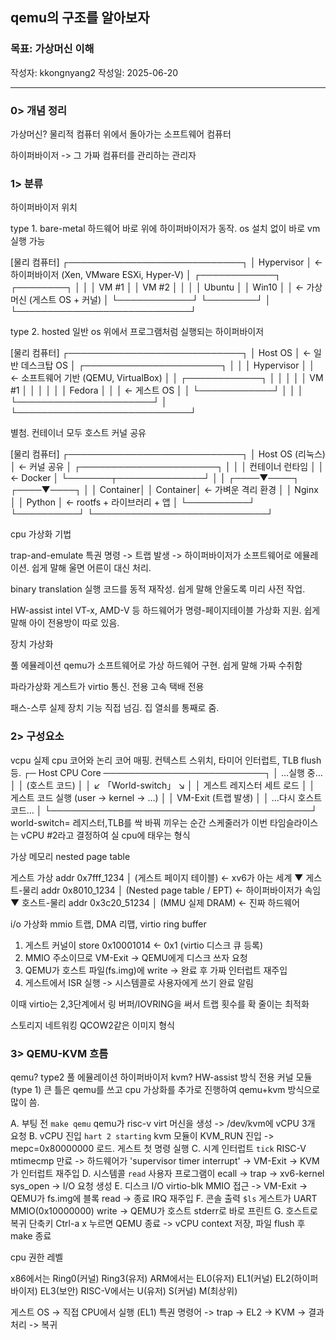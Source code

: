## qemu의 구조를 알아보자

### 목표: 가상머신 이해
작성자: kkongnyang2 작성일: 2025-06-20

---
### 0> 개념 정리

가상머신? 물리적 컴퓨터 위에서 돌아가는 소프트웨어 컴퓨터

하이퍼바이저 -> 그 가짜 컴퓨터를 관리하는 관리자

### 1> 분류

하이퍼바이저 위치

type 1. bare-metal
하드웨어 바로 위에 하이퍼바이저가 동작. os 설치 없이 바로 vm 실행 가능

 [물리 컴퓨터]
 ┌────────────────────────────┐
 │        Hypervisor          │  ← 하이퍼바이저 (Xen, VMware ESXi, Hyper-V)
 │  ┌────────────┐ ┌────────┐ │
 │  │ VM #1      │ │ VM #2 │ │
 │  │ Ubuntu     │ │ Win10 │ │  ← 가상머신 (게스트 OS + 커널)
 │  └────────────┘ └────────┘ │
 └────────────────────────────┘

type 2. hosted
일반 os 위에서 프로그램처럼 실행되는 하이퍼바이저

 [물리 컴퓨터]
 ┌────────────────────────────┐
 │       Host OS              │  ← 일반 데스크탑 OS
 │  ┌──────────────────────┐  │
 │  │ Hypervisor           │  │  ← 소프트웨어 기반 (QEMU, VirtualBox)
 │  │  ┌────────────┐      │  │
 │  │  │ VM #1      │      │  │
 │  │  │ Fedora     │      │  │  ← 게스트 OS
 │  │  └────────────┘      │  │
 │  └──────────────────────┘  │
 └────────────────────────────┘

별첨. 컨테이너
모두 호스트 커널 공유

 [물리 컴퓨터]
 ┌────────────────────────────┐
 │     Host OS (리눅스)        │  ← 커널 공유
 │  ┌──────────────────────┐  │
 │  │ 컨테이너 런타임       │  │  ← Docker
 │  └───────┬──────────────┘  │
 │     ┌────▼────┐  ┌────▼────┐
 │     │ Container│ │ Container│  ← 가벼운 격리 환경
 │     │  Nginx   │ │  Python  │  ← rootfs + 라이브러리 + 앱
 │     └──────────┘ └──────────┘
 └────────────────────────────┘

cpu 가상화 기법

trap-and-emulate
특권 명령 -> 트랩 발생 -> 하이퍼바이저가 소프트웨어로 에뮬레이션. 쉽게 말해 울면 어른이 대신 처리.

binary translation
실행 코드를 동적 재작성. 쉽게 말해 안울도록 미리 사전 작업.

HW-assist
intel VT-x, AMD-V 등 하드웨어가 명령-페이지테이블 가상화 지원. 쉽게 말해 아이 전용방이 따로 있음.

장치 가상화

풀 에뮬레이션
qemu가 소프트웨어로 가상 하드웨어 구현. 쉽게 말해 가짜 수취함

파라가상화
게스트가 virtio 통신. 전용 고속 택배 전용

패스-스루
실제 장치 기능 직접 넘김. 집 열쇠를 통째로 줌.


### 2> 구성요소

vcpu
실제 cpu 코어와 논리 코어 매핑. 컨텍스트 스위치, 타미어 인터럽트, TLB flush 등.
┌─ Host CPU Core ──────────────────────────┐
│  …실행 중…                               │
│  (호스트 코드)                           │
│  ↙ 「World-switch」 ↘                   │
│  게스트 레지스터 세트 로드              │
│  게스트 코드 실행 (user → kernel → …)   │
│  VM-Exit (트랩 발생)                    │
│  …다시 호스트 코드…                     │
└──────────────────────────────────────────┘
world-switch= 레지스터,TLB를 싹 바꿔 끼우는 순간
스케줄러가 이번 타임슬라이스는 vCPU #2라고 결정하여 실 cpu에 태우는 형식


가상 메모리
nested page table

게스트 가상 addr 0x7fff_1234
   │ (게스트 페이지 테이블)          ← xv6가 아는 세계
   ▼
게스트-물리 addr 0x8010_1234
   │ (Nested page table / EPT)      ← 하이퍼바이저가 속임
   ▼
호스트-물리 addr 0x3c20_51234
   │ (MMU 실제 DRAM)                ← 진짜 하드웨어


i/o 가상화
mmio 트랩, DMA 리맵, virtio ring buffer
1. 게스트 커널이 store 0x10001014 <- 0x1 (virtio 디스크 큐 등록)
2. MMIO 주소이므로 VM-Exit -> QEMU에게 디스크 쓰자 요청
3. QEMU가 호스트 파일(fs.img)에 write -> 완료 후 가짜 인터럽트 재주입
4. 게스트에서 ISR 실행 -> 시스템콜로 사용자에게 쓰기 완료 알림

이때 virtio는 2,3단계에서 링 버퍼/IOVRING을 써서 트랩 횟수를 확 줄이는 최적화

스토리지 네트워킹
QCOW2같은 이미지 형식


### 3> QEMU-KVM 흐름

qemu? type2 풀 에뮬레이션 하이퍼바이저
kvm? HW-assist 방식 전용 커널 모듈(type 1)
큰 틀은 qemu를 쓰고 cpu 가상화를 추가로 진행하여 qemu+kvm 방식으로 많이 씀.

A. 부팅 전 `make qemu`
qemu가 risc-v virt 머신을 생성 -> /dev/kvm에 vCPU 3개 요청
B. vCPU 진입 `hart 2 starting`
kvm 모듈이 KVM_RUN 진입 -> mepc=0x80000000 로드. 게스트 첫 명령 실행
C. 시계 인터럽트 `tick`
RISC-V mtimecmp 만료 -> 하드웨어가 'supervisor timer interrupt' -> VM-Exit -> KVM가 인터럽트 재주입
D. 시스템콜 `read`
사용자 프로그램이 ecall -> trap -> xv6-kernel sys_open -> I/O 요청 생성
E. 디스크 I/O
virtio-blk MMIO 접근 -> VM-Exit -> QEMU가 fs.img에 블록 read -> 종료 IRQ 재주입
F. 콘솔 출력 `$ls`
게스트가 UART MMIO(0x10000000) write -> QEMU가 호스트 stderr로 바로 프린트
G. 호스트로 복귀
단축키 Ctrl-a x 누르면 QEMU 종료 -> vCPU context 저장, 파일 flush 후 make 종료


cpu 권한 레벨

x86에서는 Ring0(커널) Ring3(유저)
ARM에서는 EL0(유저) EL1(커널) EL2(하이퍼바이저) EL3(보안)
RISC-V에서는 U(유저) S(커널) M(최상위)

게스트 OS -> 직접 CPU에서 실행 (EL1)
특권 명령어 -> trap -> EL2 -> KVM -> 결과처리 -> 복귀